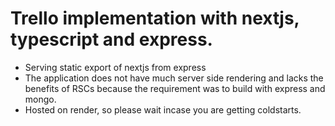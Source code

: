 # Trello implementation with nextjs, typescript and express.

- Serving static export of nextjs from express
- The application does not have much server side rendering and lacks the benefits of RSCs because the requirement was to build with express and mongo.
- Hosted on render, so please wait incase you are getting coldstarts.

